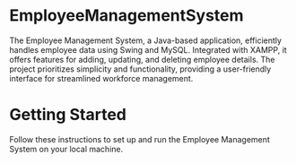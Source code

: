 # EmployeeManagementSystem
The Employee Management System, a Java-based application, efficiently handles employee data using Swing and MySQL. Integrated with XAMPP, it offers features for adding, updating, and deleting employee details. The project prioritizes simplicity and functionality, providing a user-friendly interface for streamlined workforce management.
# Getting Started
Follow these instructions to set up and run the Employee Management System on your local machine.
